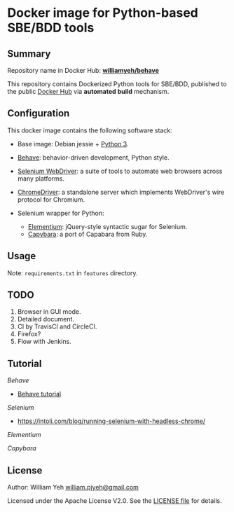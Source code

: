 Docker image for Python-based SBE/BDD tools
===

## Summary

Repository name in Docker Hub: **[williamyeh/behave](https://hub.docker.com/r/williamyeh/behave/)**

This repository contains Dockerized Python tools for SBE/BDD, published to the public [Docker Hub](https://hub.docker.com/) via **automated build** mechanism.


## Configuration

This docker image contains the following software stack:

- Base image: Debian jessie + [Python 3](https://hub.docker.com/_/python/).

- [Behave](https://pypi.python.org/pypi/behave): behavior-driven development, Python style.

- [Selenium WebDriver](http://www.seleniumhq.org/projects/webdriver/): a suite of tools to automate web browsers across many platforms.

- [ChromeDriver](https://sites.google.com/a/chromium.org/chromedriver/): a standalone server which implements WebDriver's wire protocol for Chromium.

- Selenium wrapper for Python:
  - [Elementium](https://github.com/actmd/elementium): jQuery-style syntactic sugar for Selenium.
  - [Capybara](https://elliterate.github.io/capybara.py/): a port of Capabara from Ruby.



## Usage


Note: `requirements.txt` in `features` directory.



## TODO

1. Browser in GUI mode.
2. Detailed document.
3. CI by TravisCI and CircleCI.
4. Firefox?
5. Flow with Jenkins.



## Tutorial

*Behave*

 - [Behave tutorial](https://pythonhosted.org/behave/tutorial.html)


*Selenium*

- https://intoli.com/blog/running-selenium-with-headless-chrome/


*Elementium*





*Capybara*




## License

Author: William Yeh <william.pjyeh@gmail.com>

Licensed under the Apache License V2.0. See the [LICENSE file](LICENSE) for details.
